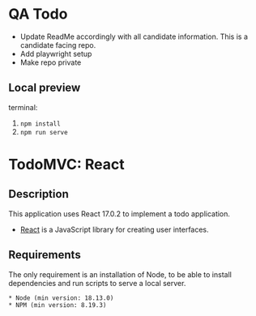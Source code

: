 # QA Todo
- Update ReadMe accordingly with all candidate information. This is a candidate facing repo.
- Add playwright setup
- Make repo private

## Local preview

terminal:
1. `npm install`
2. `npm run serve`

# TodoMVC: React

## Description

This application uses React 17.0.2 to implement a todo application.

-   [React](https://reactjs.org/) is a JavaScript library for creating user interfaces.

## Requirements

The only requirement is an installation of Node, to be able to install dependencies and run scripts to serve a local server.

```
* Node (min version: 18.13.0)
* NPM (min version: 8.19.3)
```


